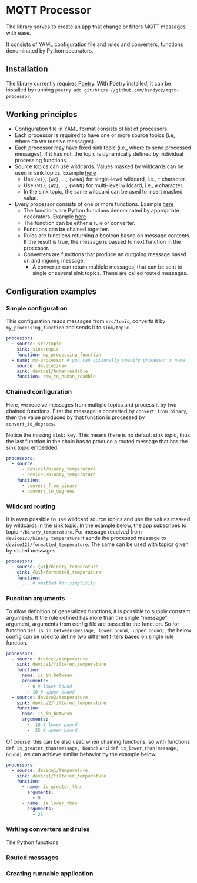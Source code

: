 # MQTT Processor
The library serves to create an app that change or filters MQTT messages with ease. 

It consists of YAML configuration file and rules and converters, functions denominated by Python decorators.

## Installation
The library currently requires [Poetry](https://github.com/python-poetry/poetry). With Poetry installed, it can be 
installed by running `poetry add git+https://github.com/handycz/mqtt-processor`.

## Working principles
- Configuration file in YAML format consists of list of processors.
- Each processor is required to have one or more source topics (i.e, where do we receive messages).
- Each processor may have fixed sink topic (i.e., where to send processed messages). If it has not, the topic 
  is dynamically defined by individual processing functions.
- Source topics can use wildcards. Values masked by wildcards can be used in sink topics. Example
  [here](#wildcard-routing)
  - Use `{w1}`, `{w2}`, ..., `{wNNN}` for single-level wildcard, i.e., `*` character. 
  - Use `{W1}`, `{W2}`, ..., `{WNNN}` for multi-level wildcard, i.e., `#` character.
  - In the sink topic, the same wildcard can be used to insert masked value.
- Every processor consists of one or more functions. Example [here](#chained-configuration)
  - The functions are Python functions denominated by appropriate decorators. 
    Example [here](#writing-converters-and-rules)  
  - The function can be either a rule or converter.
  - Functions can be chained together.
  - Rules are functions returning a boolean based on message contents. If the result is true, the message is passed 
    to next function in the processor. 
  - Converters are functions that produce an outgoing message based on and ingoing message. 
    - A converter can return multiple messages, that can be sent to single or several sink topics. These are called 
    routed messages.


## Configuration examples
### Simple configuration
This configuration reads messages from `src/topic`, converts it by `my_processing_function` and sends 
it to `sink/topic`.
```yaml
processors:
  - source: src/topic
    sink: sink/topic
    function: my_processing_function
  - name: my-processor # you can optionally specify processor's name 
    source: device1/raw
    sink: device1/humanreadable
    function: raw_to_human_readble
```

### Chained configuration
Here, we receive messages from multiple topics and process it by two chained functions. First the message is converted
by `convert_from_binary`, then the value produced by that function is processed by `convert_to_degrees`. 

Notice the missing `sink:` key. This means there is no default sink topic, thus the last function 
in the chain has to produce a routed message that has the sink topic embedded. 
```yaml
processors:
  - source: 
      - device1/binary_temperature
      - device2/binary_temperature
    function: 
      - convert_from_binary
      - convert_to_degrees
```

### Wildcard routing
It is even possible to use wildcard source topics and use the values masked by wildcards in the sink topic.
In the example below, the app subscribes to topic `*/binary_temperature`. For message received from 
`device123/binary_temperature` it sends the processed message to `device123/formatted_temperature`. The same can be 
used with topics given by routed messages.
```yaml
processors:
  - source: {w1}/binary_temperature
    sink: {w1}/formatted_temperature
    function:
      ... # omitted for simplicity
```

### Function arguments
To allow definition of generalized functions, it is possible to supply constant arguments. If the rule defined has
more than the single "message" argument, arguments from config file are passed to the function. So for function
`def is_in_between(message, lower_bound, upper_bound)`, the below config can be used to define two different filters
based on single rule function.
```yaml
processors:
  - source: device1/temperature
    sink: device1/filtered_temperature
    function: 
      name: is_in_between
      arguments:
        - 0 # lower bound
        - 10 # upper bound
  - source: device2/temperature
    sink: device2/filtered_temperature
    function: 
      name: is_in_between
      arguments:
        - -10 # lower bound
        -  25 # upper bound
```

Of course, this can be also used when chaining functions, so with functions `def is_greater_than(message, bound)` and
`def is_lower_than(message, bound)` we can achieve similar behavior by the example below.
```yaml
processors:
  - source: device1/temperature
    sink: device1/filtered_temperature
    function:
      - name: is_greater_than
        arguments:
          - 0
      - name: is_lower_than
        arguments:
          - 25
```


### Writing converters and rules
The Python functions
### Routed messages


### Creating runnable application
